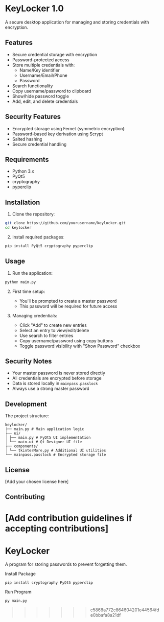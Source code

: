 # KeyLocker 1.0

A secure desktop application for managing and storing credentials with encryption.

## Features

- Secure credential storage with encryption
- Password-protected access
- Store multiple credentials with:
  - Name/Key identifier
  - Username/Email/Phone
  - Password
- Search functionality
- Copy username/password to clipboard
- Show/hide password toggle
- Add, edit, and delete credentials

## Security Features

- Encrypted storage using Fernet (symmetric encryption)
- Password-based key derivation using Scrypt
- Salted hashing
- Secure credential handling

## Requirements

- Python 3.x
- PyQt5
- cryptography
- pyperclip

## Installation

1. Clone the repository:
```bash
git clone https://github.com/yourusername/keylocker.git
cd keylocker
```

2. Install required packages:
```bash
pip install PyQt5 cryptography pyperclip
```

## Usage

1. Run the application:
```bash
python main.py
```

2. First time setup:
   - You'll be prompted to create a master password
   - This password will be required for future access

3. Managing credentials:
   - Click "Add" to create new entries
   - Select an entry to view/edit/delete
   - Use search to filter entries
   - Copy username/password using copy buttons
   - Toggle password visibility with "Show Password" checkbox

## Security Notes

- Your master password is never stored directly
- All credentials are encrypted before storage
- Data is stored locally in `mainpass.passlock`
- Always use a strong master password

## Development

The project structure:

```
keylocker/
├── main.py # Main application logic
├── ui/
│ ├── main.py # PyQt5 UI implementation
│ └── main.ui # Qt Designer UI file
├── components/
│ └── tkinterMore.py # Additional UI utilities
└── mainpass.passlock # Encrypted storage file
```

## License

[Add your chosen license here]

## Contributing

[Add contribution guidelines if accepting contributions]
=======
# KeyLocker
A program for storing passwords to prevent forgetting them.

Install Package
```
pip install cryptography PyQt5 pyperclip
```

Run Program
```
py main.py
```
>>>>>>> c5868a772c864604201e44564fde0bbafa8a21df
